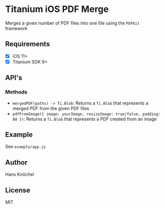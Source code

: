 # Titanium iOS PDF Merge

Merges a given number of PDF files into one file using the `PDFKit` framework

## Requirements

- [x] iOS 11+
- [x] Titanium SDK 9+

## API's

### Methods

- `mergedPDF(paths) -> Ti.Blob`: Returns a `Ti.Blob` that represents a merged PDF from the given PDF files
- `pdfFromImage({ image: yourImage, resizeImage: true|false, padding: 80 })`: Returns a `Ti.Blob` that represents a PDF created from an image

## Example

See `example/app.js`

## Author

Hans Knöchel

## License

MIT
